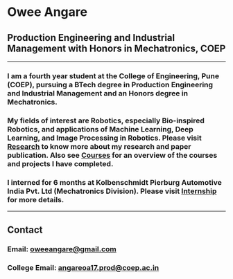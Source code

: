  # Owee Angare  
 ## Production Engineering and Industrial Management with Honors in Mechatronics, COEP
 *** *** *** 

### I am a fourth year student at the College of Engineering, Pune (COEP), pursuing a BTech degree in Production Engineering and Industrial Management and an Honors degree in Mechatronics. 

### My fields of interest are Robotics, especially Bio-inspired Robotics, and applications of Machine Learning, Deep Learning, and Image Processing in Robotics. Please visit [Research]() to know more about my research and paper publication. Also see [Courses]() for an overview of the courses and projects I have completed.

### I interned for 6 months at Kolbenschmidt Pierburg Automotive India Pvt. Ltd (Mechatronics Division). Please visit [Internship]() for more details. 
*** *** *** 

## Contact 
### Email: oweeangare@gmail.com 
### College Email: angareoa17.prod@coep.ac.in 
